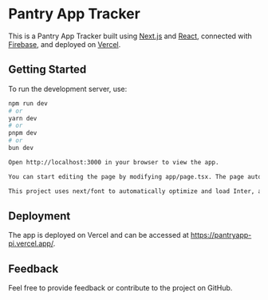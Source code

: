 # Pantry App Tracker

This is a Pantry App Tracker built using [Next.js](https://nextjs.org/) and [React](https://reactjs.org/), connected with [Firebase](https://firebase.google.com/), and deployed on [Vercel](https://vercel.com/).

## Getting Started

To run the development server, use:

```bash
npm run dev
# or
yarn dev
# or
pnpm dev
# or
bun dev

Open http://localhost:3000 in your browser to view the app.

You can start editing the page by modifying app/page.tsx. The page auto-updates as you edit the file.

This project uses next/font to automatically optimize and load Inter, a custom Google Font.
```

## Deployment

The app is deployed on Vercel and can be accessed at https://pantryapp-pi.vercel.app/.

## Feedback

Feel free to provide feedback or contribute to the project on GitHub.
